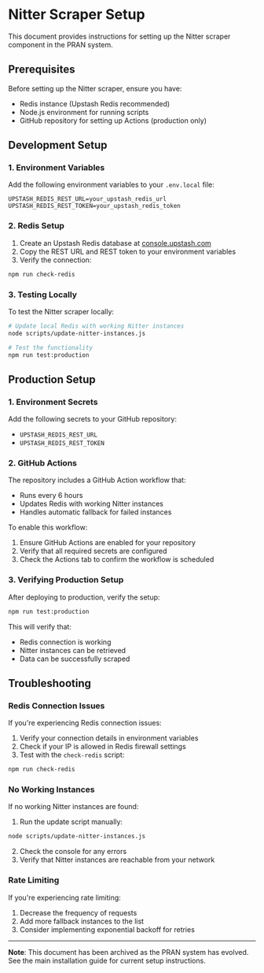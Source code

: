 # Nitter Scraper Setup

This document provides instructions for setting up the Nitter scraper component in the PRAN system.

## Prerequisites

Before setting up the Nitter scraper, ensure you have:

- Redis instance (Upstash Redis recommended)
- Node.js environment for running scripts
- GitHub repository for setting up Actions (production only)

## Development Setup

### 1. Environment Variables

Add the following environment variables to your `.env.local` file:

```
UPSTASH_REDIS_REST_URL=your_upstash_redis_url
UPSTASH_REDIS_REST_TOKEN=your_upstash_redis_token
```

### 2. Redis Setup

1. Create an Upstash Redis database at [console.upstash.com](https://console.upstash.com)
2. Copy the REST URL and REST token to your environment variables
3. Verify the connection:

```bash
npm run check-redis
```

### 3. Testing Locally

To test the Nitter scraper locally:

```bash
# Update local Redis with working Nitter instances
node scripts/update-nitter-instances.js

# Test the functionality
npm run test:production
```

## Production Setup

### 1. Environment Secrets

Add the following secrets to your GitHub repository:

- `UPSTASH_REDIS_REST_URL`
- `UPSTASH_REDIS_REST_TOKEN`

### 2. GitHub Actions

The repository includes a GitHub Action workflow that:

- Runs every 6 hours
- Updates Redis with working Nitter instances
- Handles automatic fallback for failed instances

To enable this workflow:

1. Ensure GitHub Actions are enabled for your repository
2. Verify that all required secrets are configured
3. Check the Actions tab to confirm the workflow is scheduled

### 3. Verifying Production Setup

After deploying to production, verify the setup:

```bash
npm run test:production
```

This will verify that:
- Redis connection is working
- Nitter instances can be retrieved
- Data can be successfully scraped

## Troubleshooting

### Redis Connection Issues

If you're experiencing Redis connection issues:

1. Verify your connection details in environment variables
2. Check if your IP is allowed in Redis firewall settings
3. Test with the `check-redis` script:

```bash
npm run check-redis
```

### No Working Instances

If no working Nitter instances are found:

1. Run the update script manually:

```bash
node scripts/update-nitter-instances.js
```

2. Check the console for any errors
3. Verify that Nitter instances are reachable from your network

### Rate Limiting

If you're experiencing rate limiting:

1. Decrease the frequency of requests
2. Add more fallback instances to the list
3. Consider implementing exponential backoff for retries

---

**Note**: This document has been archived as the PRAN system has evolved. See the main installation guide for current setup instructions.
